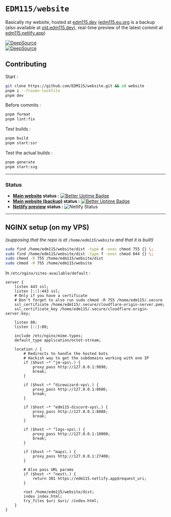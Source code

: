 # `EDM115/website`
Basically my website, hosted at [edm115.dev](https://edm115.dev) ([edm115.eu.org](https://edm115.eu.org) is a backup (also available at [old.edm115.dev](https://old.edm115.dev)), real-time preview of the latest commit at [edm115.netlify.app](https://edm115.netlify.app))

[![DeepSource](https://app.deepsource.com/gh/EDM115/website.svg/?label=active+issues&show_trend=true&token=N0wq5KKIR-8bZ-Jsa88xTbRm)](https://app.deepsource.com/gh/EDM115/website/)  
[![DeepSource](https://app.deepsource.com/gh/EDM115/website.svg/?label=resolved+issues&show_trend=true&token=N0wq5KKIR-8bZ-Jsa88xTbRm)](https://app.deepsource.com/gh/EDM115/website/)

## Contributing
Start :
```bash
git clone https://github.com/EDM115/website.git && cd website
pnpm i --frozen-lockfile
pnpm dev
```

Before commits :
```bash
pnpm format
pnpm lint:fix
```

Test builds :
```bash
pnpm build
pnpm start:ssr
```

Test the actual builds :
```bash
pnpm generate
pnpm start:ssg
```

---

### Status
+ **[Main website](https://edm115.dev) status :** [![Better Uptime Badge](https://betteruptime.com/status-badges/v1/monitor/n6oc.svg)](https://up.edm115.dev/)
+ **[Main website (backup)](https://edm115.eu.org) status :** [![Better Uptime Badge](https://betteruptime.com/status-badges/v1/monitor/iker.svg)](https://up.edm115.dev/)
+ **[Netlify preview](https://edm115.netlify.app) status :** ![Netlify Status](https://api.netlify.com/api/v1/badges/6ffb8504-c2c9-4482-a56c-0efd83a3a4d6/deploy-status)

---

## NGINX setup (on my VPS)
*(supposing that the repo is at `/home/edm115/website` and that it is built)*  
```bash
sudo find /home/edm115/website/dist -type d -exec chmod 755 {} \;
sudo find /home/edm115/website/dist -type f -exec chmod 644 {} \;
sudo chmod -R 755 /home/edm115/website/dist
sudo chmod -R 755 /home/edm115/website
```
In `/etc/nginx/sites-available/default` :
```nginx
server {
    listen 443 ssl;
    listen [::]:443 ssl;
    # Only if you have a certificate
    # Don't forget to also run sudo chmod -R 755 /home/edm115/.secure
    ssl_certificate /home/edm115/.secure/cloudflare-origin-server.pem;
    ssl_certificate_key /home/edm115/.secure/cloudflare-origin-server.key;

    listen 80;
    listen [::]:80;

    include /etc/nginx/mime.types;
    default_type application/octet-stream;

    location / {
        # Redirects to handle the hosted bots
        # Hackish way to get the subdomains working with one IP
        if ($host ~* ^jm-vps\.) {
            proxy_pass http://127.0.0.1:9898;
            break;
        }

        if ($host ~* ^dicewizard-vps\.) {
            proxy_pass http://127.0.0.1:8686;
            break;
        }

        if ($host ~* ^edm115-discord-vps\.) {
            proxy_pass http://127.0.0.1:8888;
            break;
        }

        if ($host ~* ^logs-vps\.) {
            proxy_pass http://127.0.0.1:10000;
            break;
        }

        if ($host ~* ^maps\.) {
            proxy_pass http://127.0.0.1:27400;
        }

        # Also pass URL params
        if ($host ~* ^next\.) {
            return 301 https://edm115.netlify.app$request_uri;
        }

        root /home/edm115/website/dist;
        index index.html;
        try_files $uri $uri/ /index.html;
    }
}
```
